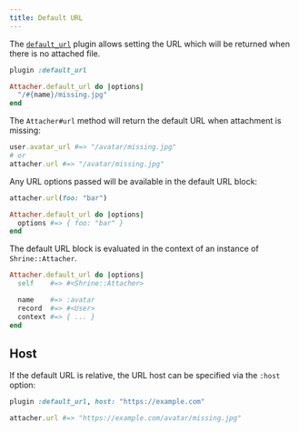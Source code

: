 ```yaml
---
title: Default URL
---
```


The [`default_url`][default_url] plugin allows setting the URL which will be
returned when there is no attached file.

```rb
plugin :default_url

Attacher.default_url do |options|
  "/#{name}/missing.jpg"
end
```

The `Attacher#url` method will return the default URL when attachment is
missing:

```rb
user.avatar_url #=> "/avatar/missing.jpg"
# or
attacher.url #=> "/avatar/missing.jpg"
```

Any URL options passed will be available in the default URL block:

```rb
attacher.url(foo: "bar")
```
```rb
Attacher.default_url do |options|
  options #=> { foo: "bar" }
end
```

The default URL block is evaluated in the context of an instance of
`Shrine::Attacher`.

```rb
Attacher.default_url do |options|
  self    #=> #<Shrine::Attacher>

  name    #=> :avatar
  record  #=> #<User>
  context #=> { ... }
end
```

## Host

If the default URL is relative, the URL host can be specified via the `:host`
option:

```rb
plugin :default_url, host: "https://example.com"
```
```rb
attacher.url #=> "https://example.com/avatar/missing.jpg"
```

[default_url]: https://github.com/shrinerb/shrine/blob/master/lib/shrine/plugins/default_url.rb
